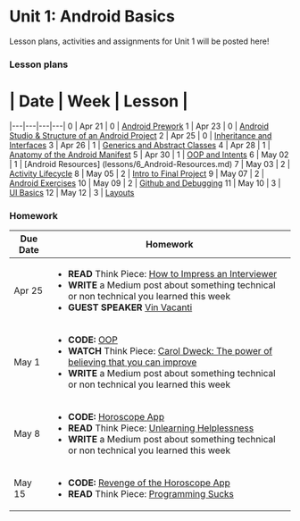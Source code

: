 # Unit 1: Android Basics

Lesson plans, activities and assignments for Unit 1 will be posted here!

### Lesson plans

 # |  Date | Week | Lesson |
|---|---|---|---|
 0 | Apr 21 | 0 | [Android Prework](lessons/0_Android-Prework.md)
 1 | Apr 23 | 0 | [Android Studio & Structure of an Android Project](lessons/1_Android-Studio-Structure-of-Android-Project.md)
 2 | Apr 25 | 0 | [Inheritance and Interfaces](lessons/2_Interfaces-And-Inheritance)
 3 | Apr 26 | 1 | [Generics and Abstract Classes](/lessons/3_Generics-and-Abstract-Classes.md)
 4 | Apr 28 | 1 | [Anatomy of the Android Manifest](/lessons/4_Anatomy_Manifest.md)
 5 | Apr 30 | 1 | [OOP and Intents](exercises/5_OOP-and-Intents)
 6 | May 02 | 1 | [Android Resources] (lessons/6_Android-Resources.md)
 7 | May 03 | 2 | [Activity Lifecycle](lessons/7_Android-Lifecycle.md)
 8 | May 05 | 2 | [Intro to Final Project](lessons/8_Intro-Final-Project.md)
 9 | May 07 | 2 | [Android Exercises](https://github.com/shurane/unit-1-exercises)
 10 | May 09 | 2 | [Github and Debugging](lessons/10_Github-Debugging.md)
 11 | May 10 | 3 | [UI Basics](lessons/11_Android-UI-Basics.md)
 12 | May 12 | 3 | [Layouts](lessons/12_Layouts.md)
### Homework

| Due Date | Homework|
|---|---|
| Apr 25 | <ul><li>**READ** Think Piece: [How to Impress an Interviewer](https://medium.com/@joulee/how-to-impress-an-interviewer-c210d9d8e84a)</li><li>**WRITE** a Medium post about something technical or non technical you learned this week</li><li>**GUEST SPEAKER** [Vin Vacanti](speakers/vin-vacanti.md)</li></ul>
| May 1 | <ul><li>**CODE:** [OOP](homework/week-0.md)</li><li>**WATCH** Think Piece: [Carol Dweck: The power of believing that you can improve](http://www.ted.com/talks/carol_dweck_the_power_of_believing_that_you_can_improve)</li><li>**WRITE** a Medium post about something technical or non technical you learned this week</li></ul>
| May 8 | <ul><li>**CODE:** [Horoscope App](homework/week-1.md)</li><li>**READ** Think Piece: [Unlearning Helplessness](http://braythwayt.com/2015/01/20/learned-helplessness.html)</li><li>**WRITE** a Medium post about something technical or non technical you learned this week</li></ul>
| May 15 | <ul><li>**CODE:** [Revenge of the Horoscope App](homework/week-2.md)</li><li>**READ** Think Piece: [Programming Sucks]( http://www.stilldrinking.org/programming-sucks)</li></ul>

